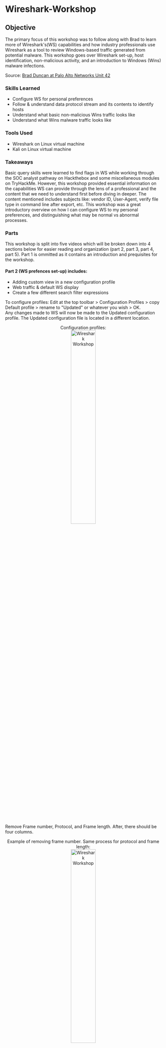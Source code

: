 # Wireshark-Workshop

## Objective
The primary focus of this workshop was to follow along with Brad to learn more of Wireshark's(WS) capabilities and how industry professionals use Wireshark as a tool to review Windows-based traffic generated from potential malware. This workshop goes over Wireshark set-up, host identification, non-malicious activity, and an introduction to Windows (Wins) malware infections. 

Source: [Brad Duncan at Palo Alto Networks Unit 42](https://unit42.paloaltonetworks.com/wireshark-workshop-videos/)

### Skills Learned
- Configure WS for personal preferences
- Follow & understand data protocol stream and its contents to identify hosts
- Understand what basic non-malicious Wins traffic looks like
- Understand what Wins malware traffic looks like

### Tools Used
- Wireshark on Linux virtual machine
- Kali on Linux virtual machine

### Takeaways
Basic query skills were learned to find flags in WS while working through the SOC analyst pathway on Hackthebox and some miscellaneous modules on TryHackMe. However, this workshop provided essential information on the capabilities WS can provide through the lens of a professional and the content that we need to understand first before diving in deeper. The content mentioned includes subjects like: vendor ID, User-Agent, verify file type in command line after export, etc. This workshop was a great introductory overview on how I can configure WS to my personal preferences, and distinguishing what may be normal vs abnormal processes. 

### Parts
This workshop is split into five videos which will be broken down into 4 sections below for easier reading and organization (part 2, part 3, part 4, part 5). Part 1 is ommitted as it contains an introduction and prequisites for the workshop.

#### Part 2 (WS prefences set-up) includes: 
- Adding custom view in a new configuration profile
- Web traffic & default WS display
- Create a few different search filter expressions

To configure profiles: Edit at the top toolbar > Configuration Profiles > copy Default profile > rename to "Updated" or whatever you wish > OK. <br/>
Any changes made to WS will now be made to the Updated configuration profile. The Updated configuration file is located in a different location. 
<p align="center">
Configuration profiles: <br/>
<img src="https://i.imgur.com/eMATvbW.png" height="40%" width="40%" alt="Wireshark Workshop"/>
<br />
<br />

Remove Frame number, Protocol, and Frame length. After, there should be four columns. 
<p align="center">
Example of removing frame number. Same process for protocol and frame length: <br/>
<img src="https://i.imgur.com/F7ZxpGs.png" height="40%" width="40%" alt="Wireshark Workshop"/>
<br />
4 columns display: <br/>
<img src="https://i.imgur.com/0LkocNG.png" height="40%" width="40%" alt="Wireshark Workshop"/>
<br />
<br />

To add/remove display columns: right click any column headers > column preferences > add column button at the bottom > update column title > change column type > drag column to proper location.
<p align="center">
Right click any column > column preferences: <br/>
<img src="https://i.imgur.com/MV7sRaj.png" height="30%" width="30%" alt="Wireshark Workshop"/>
<br />
Column preferences: <br/>
<img src="https://i.imgur.com/p1bcm17.png" height="40%" width="40%" alt="Wireshark Workshop"/>
<br />
Add a new column: <br/>
<img src="https://i.imgur.com/P03Sxi0.png" height="30%" width="30%" alt="Wireshark Workshop"/>
<br />
Update title to Port & type=destination port (unresolved: shows raw port number): <br/>
<img src="https://i.imgur.com/Dl7dbqP.png" height="40%" width="40%" alt="Wireshark Workshop"/>
<br />
Adding another column for unresolved source port > drag to preferred display location: <br/>
<img src="https://i.imgur.com/GsqxRtQ.png" height="30%" width="30%" alt="Wireshark Workshop"/>
<br />
Final column preferences: <br/>
<img src="https://i.imgur.com/Htkc83S.png" height="40%" width="40%" alt="Wireshark Workshop"/>
<br />
Final column display. Small nitpick here is to allign all content to the left: <br/>
<img src="https://i.imgur.com/UauHh7t.png" height="40%" width="40%" alt="Wireshark Workshop"/>
<br />
<br />

Optional but time display format can be edited for ease of viewing as well. View at the top toolbar > Time Display Format > UTC Year, Day of Year, and Time of Day. Select Seconds instead. 
<p align="center">
Time Display Format: <br/>
<img src="https://i.imgur.com/M79dQpl.png" height="30%" width="30%" alt="Wireshark Workshop"/>
<br />
Select Seconds instead of the default Automatic: <br/>
<img src="https://i.imgur.com/p6Yfh9a.png" height="40%" width="40%" alt="Wireshark Workshop"/>
<br />
Results - cleaner time display: <br/>
<img src="https://i.imgur.com/NLTqn0u.png" height="40%" width="40%" alt="Wireshark Workshop"/>
<br />
<br />

Adding additional custom columns to display domains associated with HTTP and HTTPS traffic when reviewing web traffic. Similar steps to earlier to add/remove display columns. <br />
Column preferences > Add a new column > rename to Host or Domain > Type = Custom > Fields = _http.host or tls.handshake.extensions_server_name_ > move column above Info > Apply > OK. 
<p align="center">
Add Custom column: <br/>
<img src="https://i.imgur.com/l3VLakt.png" height="30%" width="30%" alt="Wireshark Workshop"/>
<br />
Now see Host/Domain/URL info: <br/>
<img src="https://i.imgur.com/G3E0UTC.png" height="40%" width="40%" alt="Wireshark Workshop"/>
<br />
<br />

Add and save some commonly used search filter expressions as display filter buttons so there is no need to manually input the filter each time. To the right of the filter query bar > + to Add a display filter button > input name for the filter > input the specific filter query > OK. <br />
Add and save three filters: 
- Basic web filter: _(http.request or tls.handshake.type eq 1) and !(ssdp)_ is a basic search filter for web traffic that reveals HTTP URLs & HTTPS domain names, and hides SSDP traffic that is not necessary when reviewing web traffic.
- Basic+ web filter: _(http.request or tls.handshake.type eq 1 or tcp.flags eq 0x0002) and !(ssdp)_ is the basic filter and looks for TCP segments that have SYN flags because we are looking for the start or attempted start of any TCP connections.
- Basic+ web + DNS filter: _(http.request or tls.handshake.type eq 1 or tcp.flags eq 0x0002 or dns) and !(ssdp)_ is the basic+ web filter and also looks at DNS queries and responses.
<p align="center">
Add display filter: <br/>
<img src="https://i.imgur.com/apnC2Ut.png" height="30%" width="30%" alt="Wireshark Workshop"/>
<br />
Add basic web filter: <br/>
<img src="https://i.imgur.com/8wZXEXg.png" height="40%" width="40%" alt="Wireshark Workshop"/>
<br />
Add basic+ web filter: <br/>
<img src="https://i.imgur.com/BMLgDTG.png" height="40%" width="40%" alt="Wireshark Workshop"/>
<br />
Add basic+ web + DNS filter: <br/>
<img src="https://i.imgur.com/gi8FL36.png" height="40%" width="40%" alt="Wireshark Workshop"/>
<br />
Results: <br/>
<img src="https://i.imgur.com/fIjiuSB.png" height="40%" width="40%" alt="Wireshark Workshop"/>
<br />
<br />

Export the updated configuration file so it can be imported into WS on a different machine if needed! Edit in the top toolbar > Configuration Profiles > Export > Rename > Save
<p align="center">
Export configuration profile: <br/>
<img src="https://i.imgur.com/8V0IrB6.png" height="30%" width="30%" alt="Wireshark Workshop"/>
<br />
Rename configuration profile & save: <br/>
<img src="https://i.imgur.com/nT0k0D4.png" height="40%" width="40%" alt="Wireshark Workshop"/>
<br />
<br />
  
#### Part 3 (Host Identification) includes locating & finding: 
- Host information
- Operating System (OS) and web browser
- Windows User Account Name in Kerberos traffic from an Active Directory environment
- Other options for Windows host name

Host information: open pcap file provided on WS > click on basic web filter > first three byftes of a MAC address represents the vendor ID of the machine _but_ not always as MAC address can be changed using various methods. 
<p align="center">
Apple vendor ID example: <br/>
<img src="https://i.imgur.com/mateVg7.png" height="40%" width="40%" alt="Wireshark Workshop"/>
<br />
<br />

DHCP is how a host network hardware gets an IP address so if filtering by DHCP, we see an initial source IP address of 0.0.0.0 when it sends a DHCP request asking to be assigned an IP address. The DHCP server's IP address in the image below is 10.5.3.1 and issues the IP address of 10.5.3.177 with an ACK (acknowledge) message.
<p align="center">
DHCP Request & ACK: <br/>
<img src="https://i.imgur.com/5Hnd4Ic.png" height="40%" width="40%" alt="Wireshark Workshop"/>
<br />

Expanding on request frame details under DHCP > we can see the requested IP address > also see the host name indicating traffic is from Apple hardware. 
<p align="center">
Frame details: <br/>
<img src="https://i.imgur.com/TxfjyhH.png" height="40%" width="40%" alt="Wireshark Workshop"/>
<br />

Another option is filtering by NetBIOS name server (nbns) which can be used to dientify host names for Windows hosts & macOS hosts.
<p align="center">
Filter by nbns: <br/>
<img src="https://i.imgur.com/3RyYPZQ.png" height="40%" width="40%" alt="Wireshark Workshop"/>
<br />
<br />

In the following examples below, we look for OS & Web browser information in unencrypted HTTP request headers. After opening provided pcap example > click on basic web filter > follow TCP stream for first HTTP request to whichever domain/URL by right clicking > Follow > TCP stream > look for user-agent line in the HTTP GET request headers. Unsure what version the browser or OS is? Look it up! <br />
##### Examples: 
Example 1: <p align="center">
Follow TCP stream: <br/>
<img src="https://i.imgur.com/xhrPmxo.png" height="30%" width="30%" alt="Wireshark Workshop"/>
<br />
TCP stream information: <br/>
<img src="https://i.imgur.com/3ZgmnI7.png" height="40%" width="40%" alt="Wireshark Workshop"/>
<br />
10_15_7 is the latest macOS Catalina version: <br/>
<img src="https://i.imgur.com/rBu6bEr.png" height="40%" width="40%" alt="Wireshark Workshop"/>
<br />
<br />

Example 2 with no host name: <p align="center">
LG Electronics as the vendor ID but only "android" as the host name: <br/>
<img src="https://i.imgur.com/QqWyo8h.png" height="30%" width="30%" alt="Wireshark Workshop"/>
<br />
User basic web filter & follow TCP stream of first HTTP GETrequest: <br/>
<img src="https://i.imgur.com/5fOz7dG.png" height="40%" width="40%" alt="Wireshark Workshop"/>
<br />
Google search reveals LM0x210APM as a LG prepaid phone: <br/>
<img src="https://i.imgur.com/dNj5Prm.png" height="40%" width="40%" alt="Wireshark Workshop"/>
<br />
<br />

Example 3 with no vendor ID & host name: <p align="center">
No vendor ID & host name in frame details: <br/>
<img src="https://i.imgur.com/F8j3T4K.png" height="30%" width="30%" alt="Wireshark Workshop"/>
<br />
Basic web filter > follow TCP stream of first HTTP GET request > shows Pixel 4A as the device & Chrome as the browser: <br/>
<img src="https://i.imgur.com/ePBK7ku.png" height="40%" width="40%" alt="Wireshark Workshop"/>
<br />
<br />

Example 4 has little information displayed but we want to find the host name & Windows user account name. Filter by kerberos.CNameString and expand the frame details down to CNameString. Apply CNameString as a Column to find the Windows account user name. Use basic web filter to reveal their web traffic history. <br/>
kerberos.CNameString filter is used as Kerberos traffic has TCP fragments that reveal the host name & Windows user account name. 
<p align="center">
kerberos.CNameString filter: <br/>
<img src="https://i.imgur.com/iv5yG1K.png" height="30%" width="30%" alt="Wireshark Workshop"/>
<br />
Apply as Column from CNameString: <br/>
<img src="https://i.imgur.com/YWAONs7.png" height="40%" width="40%" alt="Wireshark Workshop"/>
<br />
Scroll until a Windows account name is located: <br/>
<img src="https://i.imgur.com/A6Y5d6l.png" height="30%" width="30%" alt="Wireshark Workshop"/>
<br />
Basic web filter > follow TCP stream of first HTTP GET request: <br/>
<img src="https://i.imgur.com/K81995R.png" height="40%" width="40%" alt="Wireshark Workshop"/>
<br />
Result of TCP stream follow: <br/>
<img src="https://i.imgur.com/rbV9m1U.png" height="40%" width="40%" alt="Wireshark Workshop"/>
<br />
Summary of example 4. In this pcap, it looks like Windows account user rakesh.modi navigated to domain 'redhill.net.au' using Windows OS and Chrome browser. In the basic web filter screenshot, Tile-service… GET request is also HTTP but a simple search online shows that it's a default application being loaded after user sign-in. <br/>
<br/>
<br />

When investigating suspicious traffic; filtering by DHCP, nbns, or Kerberos may not provide hostname details. An option is filtering by Server Message Block (SMB) traffic to look for Host Annoucements. 
<p align="center">
SMB filter: <br/>
<img src="https://i.imgur.com/XJbq1Tt.png" height="40%" width="40%" alt="Wireshark Workshop"/>
<br />
<br />

#### Part 4 (non-malicious acitivy) includes:
- OS traffic
- Web browsers traffic
- Application updates
- Traffic from various protocols (Swarm, IRC, FTP, Tor, Email, SMB)

##### Examples: 
Example 1: imagine investigating a possible Windows malware alert but it turns out to be a Linux OS. Open pcap > basic web filter > find port 55360 frame > follow TCP stream.
<p align="center">
Alert details: <br/>
<img src="https://i.imgur.com/IvjWqHJ.png" height="30%" width="30%" alt="Wireshark Workshop"/>
<br />
Port 55360 frame: <br/>
<img src="https://i.imgur.com/BMQRKDI.png" height="40%" width="40%" alt="Wireshark Workshop"/>
<br />
OS is Fedora Linux = resolve the alert: <br/>
<img src="https://i.imgur.com/OX8NR9Q.png" height="40%" width="40%" alt="Wireshark Workshop"/>
<br />
<br />

Example 2: pcap contains traffic from Windows 10 periodically downloading images from store-images.s-microsoft.com for Microsoft store and/or other Microsoft apps. <br />
Open pcap > basic web filter > follow TCP stream of any frame from store-images.s-microsoft.com > no user-agent line in request header is normal for this type of traffic > response headers show jpeg image as the content type. <br />
The image file can be exported as well: File > Export Objects > HTTP > Save the first image > example of the image for the Microsoft store.
<p align="center">
Follow TCP stream of store-images.s-microsoft.com host : <br/>
<img src="https://i.imgur.com/PamywHd.png" height="30%" width="30%" alt="Wireshark Workshop"/>
<br />
Request & Response headers: <br/>
<img src="https://i.imgur.com/lrIRQ0x.png" height="40%" width="40%" alt="Wireshark Workshop"/>
<br />
Export HTTP file: <br/>
<img src="https://i.imgur.com/z5VxO16.png" height="30%" width="30%" alt="Wireshark Workshop"/>
<br />
Save the file: <br/>
<img src="https://i.imgur.com/7zESQJf.png" height="40%" width="40%" alt="Wireshark Workshop"/>
<br />
Open the saved file to view image: <br/>
<img src="https://i.imgur.com/ti5g6UJ.png" height="40%" width="40%" alt="Wireshark Workshop"/>
<br />
<br />

Example 3: pcap contains traffic caused by Swarm protocol. Swarm is used to deliver Windows updates from other Windows computers (delivery optimization in system settings) using TCP port 7680 between Windows clients in the same LAN. <br/>
Open pcap > basic+ web filter > 2 TCP SYN segments represent the start of 2 TCP streams > follow first frame's TCP stream > not much data but Swarm protocol is stated in the traffic > comes from both sender and receiver. 
<p align="center">
TCP SYN frame: <br/>
<img src="https://i.imgur.com/Yc9AVGz.png" height="30%" width="30%" alt="Wireshark Workshop"/>
<br />
TCP stream information: <br/>
<img src="https://i.imgur.com/CUB8laO.png" height="40%" width="40%" alt="Wireshark Workshop"/>
<br />
<br />

Example 4: pcap contains traffic caused by Chrome and Edge (based on Chromium). Chrome & Edge send DNS queries for random text string queries representing non-existent domains. This is how the browsers ensure the internet service provider is not redirecting any traffic for non-existent domains. The non-existent domain queries should not resolve which is why there are repeats in the pcap; if there is a response, the response should be NXDOMAIN. <br/>
Open pcap > filter by "dns" > notice 3 DNS queries to random string of letters ending in localdomain > filter specifically by "dns.qry.name contains localdomain" > filter by "nbns". <br/>
NBNS traffic is seen due to Windows trying the same name query over NBNS if DNS query does not resolve or get a response from a DNS server.
<p align="center">
Filter by "dns": <br/>
<img src="https://i.imgur.com/Jlevn2X.png" height="30%" width="30%" alt="Wireshark Workshop"/>
<br />
Filter by "dns.qry.name contains localdomain": <br/>
<img src="https://i.imgur.com/3I9s9pl.png" height="40%" width="40%" alt="Wireshark Workshop"/>
<br />
Filter by "nbns": <br/>
<img src="https://i.imgur.com/K0Y7TOb.png" height="40%" width="40%" alt="Wireshark Workshop"/>
<br />
<br />

Example 5: pcap contains traffic caused by Chrome and Edge udpates to the browser. Updates to either browser generates HTTP traffic to domains ending in .gvt1.com to update the browser. <br />
Open pcap > basic web filter.
<p align="center">
Basic web filter: <br/>
<img src="https://i.imgur.com/9nfBII4.png" height="40%" width="40%" alt="Wireshark Workshop"/>
<br />
<br />

Example 6: pcap contains traffic generated by using FileZilla on a Windows 10 host. Traffic to 193.104.215.67 over TCP port 21 is seen. TCP port 21 is the FTP control channel; TCP ports 21637 & 50926 is the FTP data channel. <br />
Using our basic+ web + DNS filter, we will follow multiple TCP streams in this example: the 1st SYN segment to TCP port 21, the 1st SYN segment with destination port of 21637, the 2nd SYN segment going to TCP port 21, the SYN segment going to TCP port 50936.
<p align="center">
Basic + DNS filter > follow TCP stream of 3rd frame (49683 -> 21): <br/>
<img src="https://i.imgur.com/atsqAYy.png" height="30%" width="30%" alt="Wireshark Workshop"/>
<br />
TCP stream displays Anonymous user (logging in) & LIST which lists the directory of the FTP server: <br/>
<img src="https://i.imgur.com/Igq6AlW.png" height="40%" width="40%" alt="Wireshark Workshop"/>
<br />
TCP stream of 4th frame (destination port of 21637) displays a directory list from the FTP server: <br/>
<img src="https://i.imgur.com/uivjFe4.png" height="30%" width="30%" alt="Wireshark Workshop"/>
<br />
TCP stream of 5th frame (2nd SYN segment going to port 21) displays user retrieving a file named 'licenses.txt': <br/>
<img src="https://i.imgur.com/2qtUBSr.png" height="40%" width="40%" alt="Wireshark Workshop"/>
<br />
TCP stream of 6th frame (SYN segment going to port 50926) displays content of license.txt file: <br/>
<img src="https://i.imgur.com/Z7zKTv0.png" height="30%" width="30%" alt="Wireshark Workshop"/>
<br />
  
_ftp.request.command or ftp-data_ command can be used to see the flow of events.
<p align="center">
Flow of events: <br/>
<img src="https://i.imgur.com/5vwQ5B9.png" height="40%" width="40%" alt="Wireshark Workshop"/>
<br />
<br />

Example 7: pcap contains traffic generated by gmail using thunderbird email client on a Windows 10 host. <br/> 
Open pcap > basic+ web + DNS filter > two DNS queries for imap.gmail & smtp.gmail.com > both traffic are encrypted so following TCP stream displays nothing.  
<p align="center">
Basic+ web + DNS filter > follow TCP stream of first imap.gmail.com frame: <br/>
<img src="https://i.imgur.com/kXQI6BG.png" height="30%" width="30%" alt="Wireshark Workshop"/>
<br />
TCP stream encrypted contents: <br/>
<img src="https://i.imgur.com/RVqirGQ.png" height="40%" width="40%" alt="Wireshark Workshop"/>
<br />
<br />

Example 8: pcap contains traffic generated by an unsecure email using Thunderbird on a Windows 10 host. <br/> 
Open pcap > basic+ web + DNS filter > notice two SYN segments over port 110 (POP traffic) > also notice some traffic to port 587 (SMTP traffic) > SMTP traffic is encrypted after connecting to the mail server > filter by SMTP > commands to connect to mail server before a TLS encrypted pipeline is established > follow TCP stream of any SMTP frame > see SMTP traffic but no SMTP data. <br/> 
Back to basic+ web + DNS filter > follow TCP stream of first frame going to port 110 > notice plain login base64 string representing non-encrypted login data > copy the base64 string and decrypt > decrypted string states email address and password > back to TCP stream of pop traffic > email content can be seen in plaintext. 
<p align="center">
Basic+ web + DNS filter > two SYN segments over port 110 & some traffic to port 587 : <br/>
<img src="https://i.imgur.com/BsgrWM8.png" height="30%" width="30%" alt="Wireshark Workshop"/>
<br />
Filter by SMTP & follow TCP stream of any SMTP frame: <br/>
<img src="https://i.imgur.com/D13iR02.png" height="40%" width="40%" alt="Wireshark Workshop"/>
<br />
SMTP TCP stream displays traffic but no data: <br/>
<img src="https://i.imgur.com/TxInUO2.png" height="30%" width="30%" alt="Wireshark Workshop"/>
<br />
Basic+ web + DNS filter > follow TCP stream of either port 110 traffic: <br/>
<img src="https://i.imgur.com/pA00BjP.png" height="40%" width="40%" alt="Wireshark Workshop"/>
<br />
AUTH PLAIN=no information is encrypted > string is base64 binary: <br/>
<img src="https://i.imgur.com/uS21Gnk.png" height="30%" width="30%" alt="Wireshark Workshop"/>
<br />
Copy & paste base64 string into decoder: <br/>
<img src="https://i.imgur.com/HdRCTHS.png" height="40%" width="40%" alt="Wireshark Workshop"/>
<br />
TCP stream contents disaplys email content in plain text: <br/>
<img src="https://i.imgur.com/Q2wXh9z.png" height="30%" width="30%" alt="Wireshark Workshop"/>
<br />
<br/>

Example 9: pcap contains traffic recorded from an Active Directory (AD) environment with a fake domain name. In the environment, a Windows client's Z: drive is mapped to a shared folder on the Domain Controller (DC). Someone dragged a file named 2021-calendar-blank.xlsx from the Z: drive to the desktop on the Windows client. <br/>
Open pcap > export SMB objects: File > Export Object > SMB > select the file that show 100% in the content type > save the SMB export. <br/>
After exporting, WS automatically directs to the frame (Read Reponse) that was exported. Follow TCP stream > no meaningful information so ignore the ascii text and scroll up the data stream to look in Info column details > verify the file type in Kali terminal. 
<p align="center">
Export SMB objects: <br/>
<img src="https://i.imgur.com/6lrvm7C.png" height="30%" width="30%" alt="Wireshark Workshop"/>
<br />
Select the correct object & Save: <br/>
<img src="https://i.imgur.com/ZeFNUZ1.png" height="40%" width="40%" alt="Wireshark Workshop"/>
<br />
Auto directed to the frame that we exported: <br/>
<img src="https://i.imgur.com/9xy2RQu.png" height="30%" width="30%" alt="Wireshark Workshop"/>
<br />
TCP stream meaningless information: <br/>
<img src="https://i.imgur.com/Yr5DvPE.png" height="40%" width="40%" alt="Wireshark Workshop"/>
<br />
File request & response earlier in the data stream: <br/>
<img src="https://i.imgur.com/a1Cx0og.png" height="30%" width="30%" alt="Wireshark Workshop"/>
<br />
Locate exported file: <br/>
<img src="https://i.imgur.com/QRGkAGl.png" height="40%" width="40%" alt="Wireshark Workshop"/>
<br />
Kali does not have excel so verify file type via Terminal: <br/>
<img src="https://i.imgur.com/1BAiHxA.png" height="30%" width="30%" alt="Wireshark Workshop"/>
<br />
<br />

#### Part 5 (malicious acitivy) includes:
- Malware -> malicious HTTP traffic
- Malware -> malicious HTTPS/SSL/TLS traffic
- Malware -> Malicious TCP traffic

